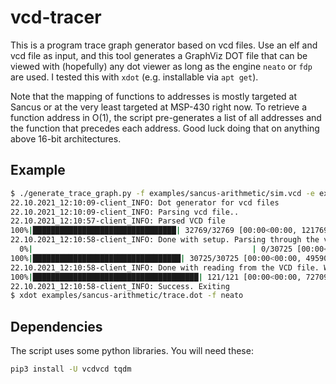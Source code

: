 # vcd-tracer

This is a program trace graph generator based on vcd files. Use an elf and vcd file as input, and this tool generates a GraphViz DOT file that can be viewed with (hopefully) any dot viewer as long as the engine `neato` or `fdp` are used. I tested this with `xdot` (e.g. installable via `apt get`).

Note that the mapping of functions to addresses is mostly targeted at Sancus or at the very least targeted at MSP-430 right now. To retrieve a function address in O(1), the script pre-generates a list of all addresses and the function that precedes each address. Good luck doing that on anything above 16-bit architectures.

## Example

```bash
$ ./generate_trace_graph.py -f examples/sancus-arithmetic/sim.vcd -e examples/sancus-arithmetic/main.elf -o examples/sancus-arithmetic/trace.dot
22.10.2021_12:10:09-client_INFO: Dot generator for vcd files
22.10.2021_12:10:09-client_INFO: Parsing vcd file..
22.10.2021_12:10:57-client_INFO: Parsed VCD file
100%|████████████████████████████████| 32769/32769 [00:00<00:00, 1217690.37it/s]
22.10.2021_12:10:58-client_INFO: Done with setup. Parsing through the vcd file now...
  0%|                                                 | 0/30725 [00:00<?, ?it/s]22.10.2021_12:10:58-client_WARNING: Warning: __sm_foo_num_inputs was not found in sections! Appending it manually (it may look misplaced though)
100%|█████████████████████████████████| 30725/30725 [00:00<00:00, 495909.39it/s]
22.10.2021_12:10:58-client_INFO: Done with reading from the VCD file. Writing to dot file...
100%|█████████████████████████████████████| 121/121 [00:00<00:00, 727092.81it/s]
22.10.2021_12:10:58-client_INFO: Success. Exiting
$ xdot examples/sancus-arithmetic/trace.dot -f neato
```

## Dependencies

The script uses some python libraries. You will need these:

```bash
pip3 install -U vcdvcd tqdm
```
